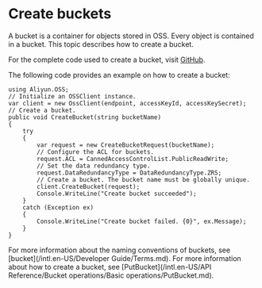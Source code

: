 # Create buckets

A bucket is a container for objects stored in OSS. Every object is contained in a bucket. This topic describes how to create a bucket.

For the complete code used to create a bucket, visit [GitHub](https://github.com/aliyun/aliyun-oss-csharp-sdk/blob/master/samples/Samples/CreateBucketSample.cs).

The following code provides an example on how to create a bucket:

```
using Aliyun.OSS;
// Initialize an OSSClient instance.
var client = new OssClient(endpoint, accessKeyId, accessKeySecret);
// Create a bucket.
public void CreateBucket(string bucketName)
{
    try
    {
        var request = new CreateBucketRequest(bucketName);
        // Configure the ACL for buckets.
        request.ACL = CannedAccessControlList.PublicReadWrite;
        // Set the data redundancy type.
        request.DataRedundancyType = DataRedundancyType.ZRS;
        // Create a bucket. The bucket name must be globally unique.
        client.CreateBucket(request);
        Console.WriteLine("Create bucket succeeded");
    }
    catch (Exception ex)
    {
        Console.WriteLine("Create bucket failed. {0}", ex.Message);
    }
}
```

For more information about the naming conventions of buckets, see [bucket](/intl.en-US/Developer Guide/Terms.md). For more information about how to create a bucket, see [PutBucket](/intl.en-US/API Reference/Bucket operations/Basic operations/PutBucket.md).

